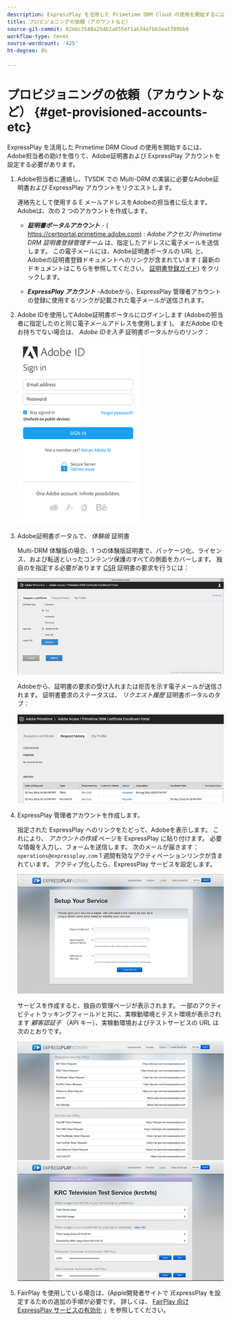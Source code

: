 ```yaml
---
description: ExpressPlay を活用した Primetime DRM Cloud の使用を開始するには、Adobe担当者の助けを借りて、Adobe証明書および ExpressPlay アカウントを設定する必要があります。
title: プロビジョニングの依頼（アカウントなど）
source-git-commit: 02ebc3548a254b2a6554f1ab34afbb3ea5f09bb8
workflow-type: tm+mt
source-wordcount: '425'
ht-degree: 0%

---
```


# プロビジョニングの依頼（アカウントなど） {#get-provisioned-accounts-etc}

ExpressPlay を活用した Primetime DRM Cloud の使用を開始するには、Adobe担当者の助けを借りて、Adobe証明書および ExpressPlay アカウントを設定する必要があります。

1. Adobe担当者に連絡し、TVSDK での Multi-DRM の実装に必要なAdobe証明書および ExpressPlay アカウントをリクエストします。

   連絡先として使用する E メールアドレスをAdobeの担当者に伝えます。 Adobeは、次の 2 つのアカウントを作成します。

   * ***証明書ポータルアカウント*** - ( https://certportal.primetime.adobe.com) : *Adobeアクセス/ Primetime DRM 証明書登録管理チーム* は、指定したアドレスに電子メールを送信します。 この電子メールには、Adobe証明書ポータルの URL と、Adobeの証明書登録ドキュメントへのリンクが含まれています ( 最新のドキュメントはこちらを参照してください。 [証明書登録ガイド](../../../digital-rights-management/certificate-enrollment-guide/about-certs.md)) をクリックします。

   * ***ExpressPlay アカウント*** -Adobeから、ExpressPlay 管理者アカウントの登録に使用するリンクが記載された電子メールが送信されます。

1. Adobe IDを使用してAdobe証明書ポータルにログインします (Adobeの担当者に指定したのと同じ電子メールアドレスを使用します )。 まだAdobe IDをお持ちでない場合は、 *Adobe IDを入手* 証明書ポータルからのリンク：

   <!--<a id="fig_mst_gtj_wv"></a>-->

   ![](assets/cert_portal_sign-in-page-web.png)

1. Adobe証明書ポータルで、 *体験版* 証明書

   Multi-DRM 体験版の場合、1 つの体験版証明書で、パッケージ化、ライセンス、および転送といったコンテンツ保護のすべての側面をカバーします。 独自のを指定する必要があります [CSR](../../../digital-rights-management/certificate-enrollment-guide/request-certs/gen-cert-signing-req.md) 証明書の要求を行うには：
   <!--<a id="fig_op1_xwj_wv"></a>-->

   ![](assets/cert_portal_trial_request-web.png)

   Adobeから、証明書の要求の受け入れまたは拒否を示す電子メールが送信されます。 証明書要求のステータスは、 *リクエスト履歴* 証明書ポータルのタブ：
   <!--<a id="fig_gkl_myj_wv"></a>-->

   ![](assets/cert_portal_request_history-web.png)

1. ExpressPlay 管理者アカウントを作成します。

   指定された ExpressPlay へのリンクをたどって、Adobeを表示します。 これにより、 *アカウントの作成* ページを ExpressPlay に貼り付けます。 必要な情報を入力し、フォームを送信します。 次のメールが届きます： `operations@expressplay.com` 1 週間有効なアクティベーションリンクが含まれています。 アクティブ化したら、ExpressPlay サービスを設定します。
   <!--<a id="fig_cjl_ztk_wv"></a>-->

   ![](assets/expressplay_create_service-web.png)

   サービスを作成すると、独自の管理ページが表示されます。 一部のアクティビティトラッキングフィールドと共に、実稼動環境とテスト環境が表示されます *顧客認証子* （API キー）、実稼動環境およびテストサービスの URL は次のとおりです。

   <!--<a id="fig_c5h_xdl_wv"></a>-->

   ![](assets/expressplay_admin_dashboard_2-web.png) ![](assets/expressplay_admin_dashboard-web.png)

1. FairPlay を使用している場合は、(Apple開発者サイトで )ExpressPlay を設定するための追加の手順が必要です。 詳しくは、 [FairPlay 向け ExpressPlay サービスの有効化](../../multi-drm-workflows/p-l-and-p/fairplay-workflow.md#enable-expressplay-service-for-fairplay) 」を参照してください。
